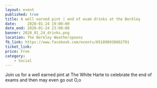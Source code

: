 ```yaml
---
layout: event
published: true
title: A well earned pint | end of exam drinks at the Berkley
date:     2020-01-24 19:00:00
date_end: 2020-01-24 23:00:00
banner: 2020_01_24_drinks.png
location: The Berkley Weatherspoons
fb_link: https://www.facebook.com/events/651890938682791
ticket_link:
price: Free
category:
    - Social
---
```


Join us for a well earned pint at The White Harte to celebrate the end of exams and then may even go out O,o
